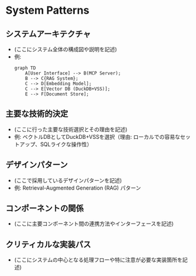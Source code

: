# System Patterns

## システムアーキテクチャ

- (ここにシステム全体の構成図や説明を記述)
- 例:
    ```mermaid
    graph TD
        A[User Interface] --> B(MCP Server);
        B --> C{RAG System};
        C --> D[Embedding Model];
        C --> E[Vector DB (DuckDB+VSS)];
        E --> F[Document Store];
    ```

## 主要な技術的決定

- (ここに行った主要な技術選択とその理由を記述)
- 例: ベクトルDBとしてDuckDB+VSSを選択（理由: ローカルでの容易なセットアップ、SQLライクな操作性）

## デザインパターン

- (ここで採用しているデザインパターンを記述)
- 例: Retrieval-Augmented Generation (RAG) パターン

## コンポーネントの関係

- (ここに主要コンポーネント間の連携方法やインターフェースを記述)

## クリティカルな実装パス

- (ここにシステムの中心となる処理フローや特に注意が必要な実装箇所を記述)
